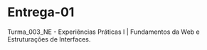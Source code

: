 # Entrega-01
Turma_003_NE - Experiẽncias Práticas I | Fundamentos da Web e Estruturações de Interfaces. 
